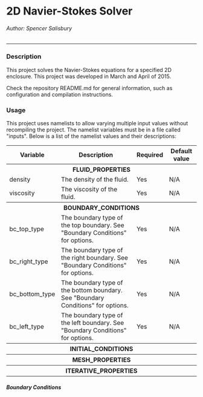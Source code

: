 # 2D Navier-Stokes Solver

######  Author: Spencer Salisbury
<hr />

### Description
This project solves the Navier-Stokes equations for a specified 2D enclosure. This project was developed in March and April of 2015.

Check the repository README.md for general information, such as configuration and compilation instructions.

### Usage
This project uses namelists to allow varying multiple input values without recompiling the project. The namelist variables must be in a file called "inputs". Below is a list of the namelist values and their descriptions:

<table>
<tr><th>Variable</th><th>Description</th><th>Required</th><th>Default value</th></tr>

<tr><th colspan=99>FLUID_PROPERTIES</th></tr>
<tr><td>density</td><td>The density of the fluid.</td><td>Yes</td><td>N/A</td></tr>
<tr><td>viscosity</td><td>The viscosity of the fluid.</td><td>Yes</td><td>N/A</td></tr>

<tr><th colspan=99>BOUNDARY_CONDITIONS</th></tr>
<tr><td>bc_top_type</td><td>The boundary type of the top boundary. See "Boundary Conditions" for options.</td><td>Yes</td><td>N/A</td></tr>
<tr><td>bc_right_type</td><td>The boundary type of the right boundary. See "Boundary Conditions" for options.</td><td>Yes</td><td>N/A</td></tr>
<tr><td>bc_bottom_type</td><td>The boundary type of the bottom boundary. See "Boundary Conditions" for options.</td><td>Yes</td><td>N/A</td></tr>
<tr><td>bc_left_type</td><td>The boundary type of the left boundary. See "Boundary Conditions" for options.</td><td>Yes</td><td>N/A</td></tr>

<tr><th colspan=99>INITIAL_CONDITIONS</th></tr>

<tr><th colspan=99>MESH_PROPERTIES</th></tr>

<tr><th colspan=99>ITERATIVE_PROPERTIES</th></tr>
</table>

##### Boundary Conditions
